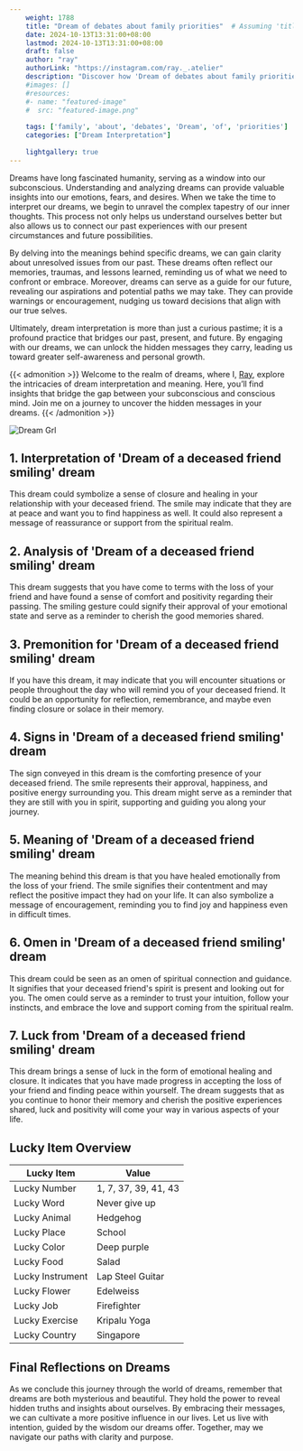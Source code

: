 ```yaml
---
    weight: 1788
    title: "Dream of debates about family priorities"  # Assuming 'title' column exists
    date: 2024-10-13T13:31:00+08:00
    lastmod: 2024-10-13T13:31:00+08:00
    draft: false
    author: "ray"
    authorLink: "https://instagram.com/ray._.atelier"
    description: "Discover how 'Dream of debates about family priorities' can interpret your future and uncover its significant meanings in your life."
    #images: []
    #resources:
    #- name: "featured-image"
    #  src: "featured-image.png"
    
    tags: ['family', 'about', 'debates', 'Dream', 'of', 'priorities']
    categories: ["Dream Interpretation"]
    
    lightgallery: true
---
```

    
Dreams have long fascinated humanity, serving as a window into our subconscious. Understanding and analyzing dreams can provide valuable insights into our emotions, fears, and desires. When we take the time to interpret our dreams, we begin to unravel the complex tapestry of our inner thoughts. This process not only helps us understand ourselves better but also allows us to connect our past experiences with our present circumstances and future possibilities.

By delving into the meanings behind specific dreams, we can gain clarity about unresolved issues from our past. These dreams often reflect our memories, traumas, and lessons learned, reminding us of what we need to confront or embrace. Moreover, dreams can serve as a guide for our future, revealing our aspirations and potential paths we may take. They can provide warnings or encouragement, nudging us toward decisions that align with our true selves.

Ultimately, dream interpretation is more than just a curious pastime; it is a profound practice that bridges our past, present, and future. By engaging with our dreams, we can unlock the hidden messages they carry, leading us toward greater self-awareness and personal growth.

{{< admonition >}}
Welcome to the realm of dreams, where I, [Ray](https://instagram.com/ray._.atelier), explore the intricacies of dream interpretation and meaning. Here, you’ll find insights that bridge the gap between your subconscious and conscious mind. Join me on a journey to uncover the hidden messages in your dreams.
{{< /admonition >}}

![Dream Grl](https://cdn.pixabay.com/photo/2017/11/02/03/35/gothic-2910057_1280.jpg "Dream Grl")

## 1. Interpretation of 'Dream of a deceased friend smiling' dream
 This dream could symbolize a sense of closure and healing in your relationship with your deceased friend. The smile may indicate that they are at peace and want you to find happiness as well. It could also represent a message of reassurance or support from the spiritual realm.

## 2. Analysis of 'Dream of a deceased friend smiling' dream
 This dream suggests that you have come to terms with the loss of your friend and have found a sense of comfort and positivity regarding their passing. The smiling gesture could signify their approval of your emotional state and serve as a reminder to cherish the good memories shared.

## 3. Premonition for 'Dream of a deceased friend smiling' dream
 If you have this dream, it may indicate that you will encounter situations or people throughout the day who will remind you of your deceased friend. It could be an opportunity for reflection, remembrance, and maybe even finding closure or solace in their memory.

## 4. Signs in 'Dream of a deceased friend smiling' dream
 The sign conveyed in this dream is the comforting presence of your deceased friend. The smile represents their approval, happiness, and positive energy surrounding you. This dream might serve as a reminder that they are still with you in spirit, supporting and guiding you along your journey.

## 5. Meaning of 'Dream of a deceased friend smiling' dream
 The meaning behind this dream is that you have healed emotionally from the loss of your friend. The smile signifies their contentment and may reflect the positive impact they had on your life. It can also symbolize a message of encouragement, reminding you to find joy and happiness even in difficult times.

## 6. Omen in 'Dream of a deceased friend smiling' dream
 This dream could be seen as an omen of spiritual connection and guidance. It signifies that your deceased friend's spirit is present and looking out for you. The omen could serve as a reminder to trust your intuition, follow your instincts, and embrace the love and support coming from the spiritual realm.

## 7. Luck from 'Dream of a deceased friend smiling' dream
 This dream brings a sense of luck in the form of emotional healing and closure. It indicates that you have made progress in accepting the loss of your friend and finding peace within yourself. The dream suggests that as you continue to honor their memory and cherish the positive experiences shared, luck and positivity will come your way in various aspects of your life.

## Lucky Item Overview
| Lucky Item          | Value              |
|---------------|--------------------|
| Lucky Number        | 1, 7, 37, 39, 41, 43  |
| Lucky Word          | Never give up |
| Lucky Animal        | Hedgehog |
| Lucky Place         | School     |
| Lucky Color         | Deep purple     |
| Lucky Food          | Salad      |
| Lucky Instrument    | Lap Steel Guitar |
| Lucky Flower        | Edelweiss    |
| Lucky Job           | Firefighter       |
| Lucky Exercise      | Kripalu Yoga  |
| Lucky Country       | Singapore    |


##  Final Reflections on Dreams

As we conclude this journey through the world of dreams, remember that dreams are both mysterious and beautiful. They hold the power to reveal hidden truths and insights about ourselves. By embracing their messages, we can cultivate a more positive influence in our lives. Let us live with intention, guided by the wisdom our dreams offer. Together, may we navigate our paths with clarity and purpose.
